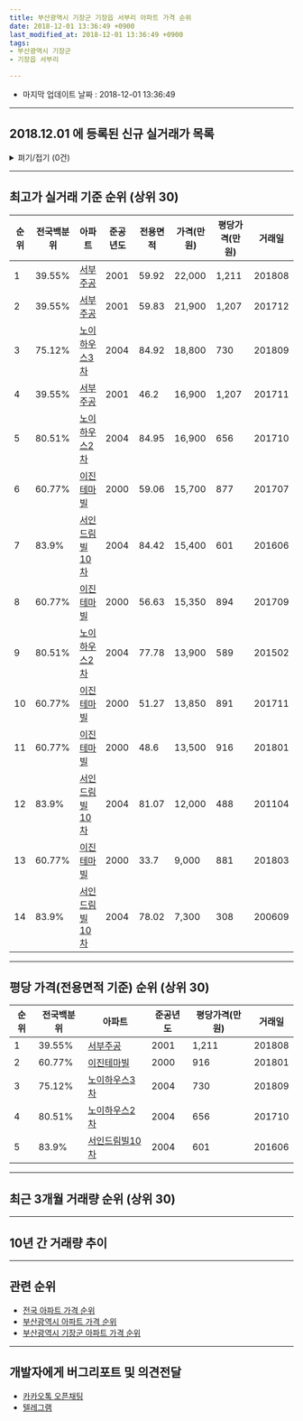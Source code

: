 ```yaml
---
title: 부산광역시 기장군 기장읍 서부리 아파트 가격 순위
date: 2018-12-01 13:36:49 +0900
last_modified_at: 2018-12-01 13:36:49 +0900
tags:
- 부산광역시 기장군
- 기장읍 서부리

---
```


* 마지막 업데이트 날짜 : 2018-12-01 13:36:49

---

## 2018.12.01 에 등록된 신규 실거래가 목록

<details>
<summary>펴기/접기 (0건)</summary>
<div markdown="1">

|아파트|전국백분위|준공년도|전용면적|가격(만원)|평당가격(만원)|거래일|
|---|---|---|---|---|---|---|
|없음|||||||


</div>
</details>

---

## 최고가 실거래 기준 순위 (상위 30)


|순위|전국백분위|아파트|준공년도|전용면적|가격(만원)|평당가격(만원)|거래일|
|---|---|---|---|---|---|---|---|
|1|39.55%|[서부주공](https://search.naver.com/search.naver?query=%EB%B6%80%EC%82%B0%EA%B4%91%EC%97%AD%EC%8B%9C+%EA%B8%B0%EC%9E%A5%EA%B5%B0+%EA%B8%B0%EC%9E%A5%EC%9D%8D+%EC%84%9C%EB%B6%80%EB%A6%AC+%EC%84%9C%EB%B6%80%EC%A3%BC%EA%B3%B5)|2001|59.92|22,000|1,211|201808|
|2|39.55%|[서부주공](https://search.naver.com/search.naver?query=%EB%B6%80%EC%82%B0%EA%B4%91%EC%97%AD%EC%8B%9C+%EA%B8%B0%EC%9E%A5%EA%B5%B0+%EA%B8%B0%EC%9E%A5%EC%9D%8D+%EC%84%9C%EB%B6%80%EB%A6%AC+%EC%84%9C%EB%B6%80%EC%A3%BC%EA%B3%B5)|2001|59.83|21,900|1,207|201712|
|3|75.12%|[노이하우스3차](https://search.naver.com/search.naver?query=%EB%B6%80%EC%82%B0%EA%B4%91%EC%97%AD%EC%8B%9C+%EA%B8%B0%EC%9E%A5%EA%B5%B0+%EA%B8%B0%EC%9E%A5%EC%9D%8D+%EC%84%9C%EB%B6%80%EB%A6%AC+%EB%85%B8%EC%9D%B4%ED%95%98%EC%9A%B0%EC%8A%A43%EC%B0%A8)|2004|84.92|18,800|730|201809|
|4|39.55%|[서부주공](https://search.naver.com/search.naver?query=%EB%B6%80%EC%82%B0%EA%B4%91%EC%97%AD%EC%8B%9C+%EA%B8%B0%EC%9E%A5%EA%B5%B0+%EA%B8%B0%EC%9E%A5%EC%9D%8D+%EC%84%9C%EB%B6%80%EB%A6%AC+%EC%84%9C%EB%B6%80%EC%A3%BC%EA%B3%B5)|2001|46.2|16,900|1,207|201711|
|5|80.51%|[노이하우스2차](https://search.naver.com/search.naver?query=%EB%B6%80%EC%82%B0%EA%B4%91%EC%97%AD%EC%8B%9C+%EA%B8%B0%EC%9E%A5%EA%B5%B0+%EA%B8%B0%EC%9E%A5%EC%9D%8D+%EC%84%9C%EB%B6%80%EB%A6%AC+%EB%85%B8%EC%9D%B4%ED%95%98%EC%9A%B0%EC%8A%A42%EC%B0%A8)|2004|84.95|16,900|656|201710|
|6|60.77%|[이진테마빌](https://search.naver.com/search.naver?query=%EB%B6%80%EC%82%B0%EA%B4%91%EC%97%AD%EC%8B%9C+%EA%B8%B0%EC%9E%A5%EA%B5%B0+%EA%B8%B0%EC%9E%A5%EC%9D%8D+%EC%84%9C%EB%B6%80%EB%A6%AC+%EC%9D%B4%EC%A7%84%ED%85%8C%EB%A7%88%EB%B9%8C)|2000|59.06|15,700|877|201707|
|7|83.9%|[서인드림빌10차](https://search.naver.com/search.naver?query=%EB%B6%80%EC%82%B0%EA%B4%91%EC%97%AD%EC%8B%9C+%EA%B8%B0%EC%9E%A5%EA%B5%B0+%EA%B8%B0%EC%9E%A5%EC%9D%8D+%EC%84%9C%EB%B6%80%EB%A6%AC+%EC%84%9C%EC%9D%B8%EB%93%9C%EB%A6%BC%EB%B9%8C10%EC%B0%A8)|2004|84.42|15,400|601|201606|
|8|60.77%|[이진테마빌](https://search.naver.com/search.naver?query=%EB%B6%80%EC%82%B0%EA%B4%91%EC%97%AD%EC%8B%9C+%EA%B8%B0%EC%9E%A5%EA%B5%B0+%EA%B8%B0%EC%9E%A5%EC%9D%8D+%EC%84%9C%EB%B6%80%EB%A6%AC+%EC%9D%B4%EC%A7%84%ED%85%8C%EB%A7%88%EB%B9%8C)|2000|56.63|15,350|894|201709|
|9|80.51%|[노이하우스2차](https://search.naver.com/search.naver?query=%EB%B6%80%EC%82%B0%EA%B4%91%EC%97%AD%EC%8B%9C+%EA%B8%B0%EC%9E%A5%EA%B5%B0+%EA%B8%B0%EC%9E%A5%EC%9D%8D+%EC%84%9C%EB%B6%80%EB%A6%AC+%EB%85%B8%EC%9D%B4%ED%95%98%EC%9A%B0%EC%8A%A42%EC%B0%A8)|2004|77.78|13,900|589|201502|
|10|60.77%|[이진테마빌](https://search.naver.com/search.naver?query=%EB%B6%80%EC%82%B0%EA%B4%91%EC%97%AD%EC%8B%9C+%EA%B8%B0%EC%9E%A5%EA%B5%B0+%EA%B8%B0%EC%9E%A5%EC%9D%8D+%EC%84%9C%EB%B6%80%EB%A6%AC+%EC%9D%B4%EC%A7%84%ED%85%8C%EB%A7%88%EB%B9%8C)|2000|51.27|13,850|891|201711|
|11|60.77%|[이진테마빌](https://search.naver.com/search.naver?query=%EB%B6%80%EC%82%B0%EA%B4%91%EC%97%AD%EC%8B%9C+%EA%B8%B0%EC%9E%A5%EA%B5%B0+%EA%B8%B0%EC%9E%A5%EC%9D%8D+%EC%84%9C%EB%B6%80%EB%A6%AC+%EC%9D%B4%EC%A7%84%ED%85%8C%EB%A7%88%EB%B9%8C)|2000|48.6|13,500|916|201801|
|12|83.9%|[서인드림빌10차](https://search.naver.com/search.naver?query=%EB%B6%80%EC%82%B0%EA%B4%91%EC%97%AD%EC%8B%9C+%EA%B8%B0%EC%9E%A5%EA%B5%B0+%EA%B8%B0%EC%9E%A5%EC%9D%8D+%EC%84%9C%EB%B6%80%EB%A6%AC+%EC%84%9C%EC%9D%B8%EB%93%9C%EB%A6%BC%EB%B9%8C10%EC%B0%A8)|2004|81.07|12,000|488|201104|
|13|60.77%|[이진테마빌](https://search.naver.com/search.naver?query=%EB%B6%80%EC%82%B0%EA%B4%91%EC%97%AD%EC%8B%9C+%EA%B8%B0%EC%9E%A5%EA%B5%B0+%EA%B8%B0%EC%9E%A5%EC%9D%8D+%EC%84%9C%EB%B6%80%EB%A6%AC+%EC%9D%B4%EC%A7%84%ED%85%8C%EB%A7%88%EB%B9%8C)|2000|33.7|9,000|881|201803|
|14|83.9%|[서인드림빌10차](https://search.naver.com/search.naver?query=%EB%B6%80%EC%82%B0%EA%B4%91%EC%97%AD%EC%8B%9C+%EA%B8%B0%EC%9E%A5%EA%B5%B0+%EA%B8%B0%EC%9E%A5%EC%9D%8D+%EC%84%9C%EB%B6%80%EB%A6%AC+%EC%84%9C%EC%9D%B8%EB%93%9C%EB%A6%BC%EB%B9%8C10%EC%B0%A8)|2004|78.02|7,300|308|200609|


---

## 평당 가격(전용면적 기준) 순위 (상위 30)


|순위|전국백분위|아파트|준공년도|평당가격(만원)|거래일|
|---|---|---|---|---|---|
|1|39.55%|[서부주공](https://search.naver.com/search.naver?query=%EB%B6%80%EC%82%B0%EA%B4%91%EC%97%AD%EC%8B%9C+%EA%B8%B0%EC%9E%A5%EA%B5%B0+%EA%B8%B0%EC%9E%A5%EC%9D%8D+%EC%84%9C%EB%B6%80%EB%A6%AC+%EC%84%9C%EB%B6%80%EC%A3%BC%EA%B3%B5)|2001|1,211|201808|
|2|60.77%|[이진테마빌](https://search.naver.com/search.naver?query=%EB%B6%80%EC%82%B0%EA%B4%91%EC%97%AD%EC%8B%9C+%EA%B8%B0%EC%9E%A5%EA%B5%B0+%EA%B8%B0%EC%9E%A5%EC%9D%8D+%EC%84%9C%EB%B6%80%EB%A6%AC+%EC%9D%B4%EC%A7%84%ED%85%8C%EB%A7%88%EB%B9%8C)|2000|916|201801|
|3|75.12%|[노이하우스3차](https://search.naver.com/search.naver?query=%EB%B6%80%EC%82%B0%EA%B4%91%EC%97%AD%EC%8B%9C+%EA%B8%B0%EC%9E%A5%EA%B5%B0+%EA%B8%B0%EC%9E%A5%EC%9D%8D+%EC%84%9C%EB%B6%80%EB%A6%AC+%EB%85%B8%EC%9D%B4%ED%95%98%EC%9A%B0%EC%8A%A43%EC%B0%A8)|2004|730|201809|
|4|80.51%|[노이하우스2차](https://search.naver.com/search.naver?query=%EB%B6%80%EC%82%B0%EA%B4%91%EC%97%AD%EC%8B%9C+%EA%B8%B0%EC%9E%A5%EA%B5%B0+%EA%B8%B0%EC%9E%A5%EC%9D%8D+%EC%84%9C%EB%B6%80%EB%A6%AC+%EB%85%B8%EC%9D%B4%ED%95%98%EC%9A%B0%EC%8A%A42%EC%B0%A8)|2004|656|201710|
|5|83.9%|[서인드림빌10차](https://search.naver.com/search.naver?query=%EB%B6%80%EC%82%B0%EA%B4%91%EC%97%AD%EC%8B%9C+%EA%B8%B0%EC%9E%A5%EA%B5%B0+%EA%B8%B0%EC%9E%A5%EC%9D%8D+%EC%84%9C%EB%B6%80%EB%A6%AC+%EC%84%9C%EC%9D%B8%EB%93%9C%EB%A6%BC%EB%B9%8C10%EC%B0%A8)|2004|601|201606|


---

## 최근 3개월 거래량 순위 (상위 30)


<div style="width:100%;">
    <canvas id="deal_count_ranking" height="250"></canvas>
</div>


<script>
new Chart(document.getElementById("deal_count_ranking"), {
    type: 'horizontalBar',
    data: {
        labels: ['서부주공'],
        datasets: [{
            label: '실거래 수',
            data: [1],
            borderColor: "rgba(255, 0, 128, 1)",
            backgroundColor: "rgba(255, 0, 128, 0.5)",
            fill: false,
        }]
    },
    options: {
        responsive: true,
        title: {
            display: true,
            text: '최근 3개월 거래량 순위'
        },
        tooltips: {
            mode: 'index',
            intersect: false,
            callbacks: {
                title: function(tooltipItems, data) {
                    return "실거래 수:";
                },
                label: function(tooltipItem, data) {
                    return data.labels[tooltipItem.index] + ": " + tooltipItem.xLabel;
                }
            }
        },
        hover: {
            mode: 'nearest',
            intersect: true
        },
        scales: {
            xAxes: [{
                display: true,
                scaleLabel: {
                    display: true,
                    labelString: '실거래 수'
                },
                ticks: {
                    suggestedMin: 0,
                }
            }],
            yAxes: [{
                display: true,
                ticks: {
                    autoSkip: false,
                    callback: function(value, index, values) {
                        if (value.length > 15)
                            return value.substr(0, 13) + "...";
                        else
                            return value;
                    }
                },
                scaleLabel: {
                    display: false,
                }
            }]
        }
    }
});

</script>


---

## 10년 간 거래량 추이


<div style="width:100%;">
    <canvas id="deal_progress" height="250"></canvas>
</div>

<script>
new Chart(document.getElementById("deal_progress"), {
    type: 'line',
    data: {
        labels: ['200812','200901','200902','200903','200904','200905','200906','200907','200908','200909','200910','200911','200912','201001','201002','201003','201004','201005','201006','201007','201008','201009','201010','201011','201012','201101','201102','201103','201104','201105','201106','201107','201108','201109','201110','201111','201112','201201','201202','201203','201204','201205','201206','201207','201208','201209','201210','201211','201212','201301','201302','201303','201304','201305','201306','201307','201308','201309','201310','201311','201312','201401','201402','201403','201404','201405','201406','201407','201408','201409','201410','201411','201412','201501','201502','201503','201504','201505','201506','201507','201508','201509','201510','201511','201512','201601','201602','201603','201604','201605','201606','201607','201608','201609','201610','201611','201612','201701','201702','201703','201704','201705','201706','201707','201708','201709','201710','201711','201712','201801','201802','201803','201804','201805','201806','201807','201808','201809','201810','201811','201812'],
        datasets: [{
            label: '실거래 수',
            pointRadius: 1,
            data: [3, 4, 8, 1, 8, 4, 6, 10, 7, 9, 6, 12, 61, 65, 17, 46, 37, 25, 15, 12, 8, 4, 5, 7, 9, 4, 11, 8, 8, 7, 1, 1, 6, 4, 9, 7, 7, 4, 6, 4, 7, 7, 3, 4, 4, 1, 3, 8, 4, 5, 8, 10, 6, 6, 9, 7, 6, 7, 11, 13, 11, 5, 5, 7, 12, 8, 12, 8, 8, 11, 11, 8, 5, 10, 9, 16, 16, 6, 10, 15, 12, 10, 12, 9, 8, 6, 4, 4, 10, 6, 8, 10, 14, 15, 13, 9, 4, 7, 9, 1, 7, 14, 7, 6, 2, 5, 8, 9, 4, 5, 1, 9, 2, 6, 4, 2, 2, 2, 1, 0, 0],
            borderColor: "rgba(255, 201, 14, 1)",
            backgroundColor: "rgba(255, 201, 14, 0.5)",
            fill: true,
        }]
    },
    options: {
        responsive: true,
        title: {
            display: true,
            text: '10년간 거래량 추이'
        },
        tooltips: {
            mode: 'index',
            intersect: false,
        },
        hover: {
            mode: 'nearest',
            intersect: true
        },
        scales: {
            xAxes: [{
                display: true,
                scaleLabel: {
                    display: true,
                    labelString: '년/월'
                }
            }],
            yAxes: [{
                display: true,
                ticks: {
                    suggestedMin: 0,
                },
                scaleLabel: {
                    display: true,
                    labelString: '실거래 수'
                }
            }]
        }
    }
});

</script>


---

## 관련 순위

- [전국 아파트 가격 순위](https://inasie.github.io/apt-ranking/전국)
- [부산광역시 아파트 가격 순위](https://inasie.github.io/apt-ranking/부산광역시)
- [부산광역시 기장군 아파트 가격 순위](https://inasie.github.io/apt-ranking/부산광역시-기장군)


---

## 개발자에게 버그리포트 및 의견전달

- [카카오톡 오픈채팅](https://open.kakao.com/o/gLJUAP4)
- [텔레그램](https://t.me/inasie)


